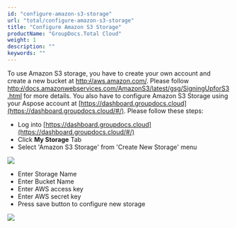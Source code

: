 ```yaml
---
id: "configure-amazon-s3-storage"
url: "total/configure-amazon-s3-storage"
title: "Configure Amazon S3 Storage"
productName: "GroupDocs.Total Cloud"
weight: 1
description: ""
keywords: ""
---
```


To use Amazon S3 storage, you have to create your own account and create a new bucket at [http:~~/~~/aws.amazon.com/](http://aws.amazon.com/). Please follow [http:~~/~~/docs.amazonwebservices.com/AmazonS3/latest/gsg/SigningUpforS3.html](http://docs.amazonwebservices.com/AmazonS3/latest/gsg/SigningUpforS3.html) for more details. You also have to configure Amazon S3 Storage using your Aspose account at  [https://dashboard.groupdocs.cloud](https://dashboard.groupdocs.cloud/#/). Please follow these steps:

* Log into  [https://dashboard.groupdocs.cloud](https://dashboard.groupdocs.cloud/#/)
* Click **My Storage** Tab
* Select 'Amazon S3 Storage' from 'Create New Storage' menu

![](total/images/ThirdPartyStorageList.PNG)

* Enter Storage Name
* Enter Bucket Name
* Enter AWS access key
* Enter AWS secret key
* Press save button to configure new storage

![](total/images/AmazonS3Storage.PNG)